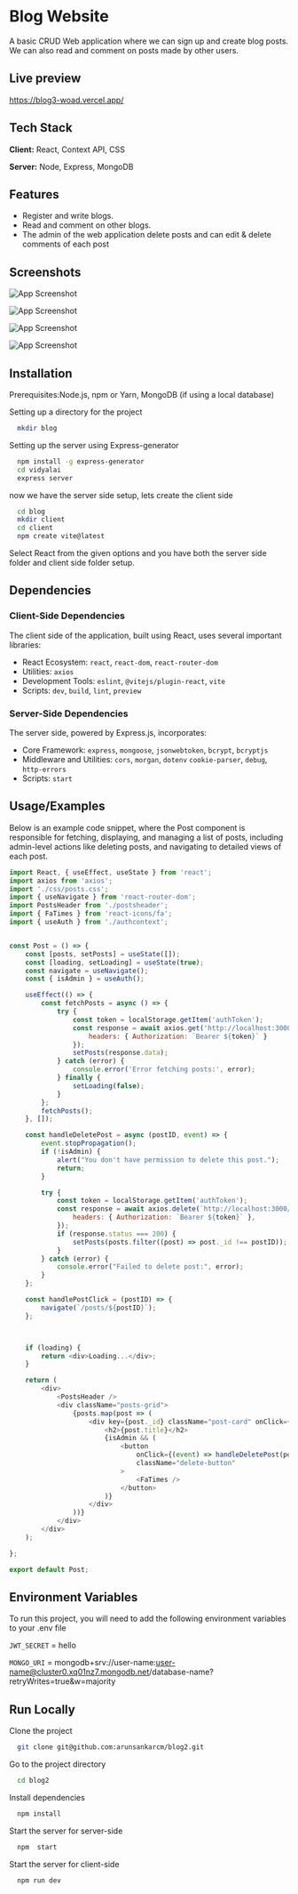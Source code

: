
# Blog Website

A basic CRUD Web application where we can sign up and create blog posts. We can also read and comment on posts made by other users. 

## Live preview
https://blog3-woad.vercel.app/

## Tech Stack

**Client:** React, Context API, CSS

**Server:** Node, Express, MongoDB


## Features

- Register and write blogs.
- Read and comment on other blogs.
- The admin of the web application delete posts and can edit & delete comments of each post


## Screenshots

![App Screenshot](https://i.ibb.co/Mf4dNgB/browse-posts.png)

![App Screenshot](https://i.ibb.co/PGH72P1/home.png)

![App Screenshot](https://i.ibb.co/mX8m9G3/login.png)

![App Screenshot](https://i.ibb.co/ys32Bcv/post.png)



## Installation

Prerequisites:Node.js, npm or Yarn, MongoDB (if using a local database)

Setting up a directory for the project 

```bash
  mkdir blog
```

Setting up the server using Express-generator 

```bash
  npm install -g express-generator
  cd vidyalai
  express server
```
now we have the server side setup, lets create the client side

```bash
  cd blog
  mkdir client
  cd client
  npm create vite@latest
```
Select React from the given options and you have both the server side folder and client side folder setup.
## Dependencies

### Client-Side Dependencies
The client side of the application, built using React, uses several important libraries:

- React Ecosystem: `react`, `react-dom`, `react-router-dom`
- Utilities: `axios`
- Development Tools:  `eslint`, `@vitejs/plugin-react`, `vite`
- Scripts: `dev`, `build`, `lint`, `preview`

### Server-Side Dependencies
The server side, powered by Express.js, incorporates:

- Core Framework: `express`, `mongoose`, `jsonwebtoken`, `bcrypt`, `bcryptjs`
- Middleware and Utilities: `cors`, `morgan`, `dotenv` `cookie-parser`, `debug`, `http-errors`
- Scripts: `start`



## Usage/Examples

Below is an example code snippet, where the Post component is responsible for fetching, displaying, and managing a list of posts, including admin-level actions like deleting posts, and navigating to detailed views of each post.

```javascript
import React, { useEffect, useState } from 'react';
import axios from 'axios';
import './css/posts.css';
import { useNavigate } from 'react-router-dom';
import PostsHeader from './postsheader';
import { FaTimes } from 'react-icons/fa';
import { useAuth } from './authcontext';


const Post = () => {
    const [posts, setPosts] = useState([]);
    const [loading, setLoading] = useState(true);
    const navigate = useNavigate();
    const { isAdmin } = useAuth();

    useEffect(() => {
        const fetchPosts = async () => {
            try {
                const token = localStorage.getItem('authToken');
                const response = await axios.get('http://localhost:3000/posts', {
                    headers: { Authorization: `Bearer ${token}` }
                });
                setPosts(response.data);
            } catch (error) {
                console.error('Error fetching posts:', error);
            } finally {
                setLoading(false);
            }
        };
        fetchPosts();
    }, []);

    const handleDeletePost = async (postID, event) => {
        event.stopPropagation();
        if (!isAdmin) {
            alert("You don't have permission to delete this post.");
            return;
        }

        try {
            const token = localStorage.getItem('authToken');
            const response = await axios.delete(`http://localhost:3000/posts/delete-post/${postID}`, {
                headers: { Authorization: `Bearer ${token}` },
            });
            if (response.status === 200) {
                setPosts(posts.filter((post) => post._id !== postID));
            }
        } catch (error) {
            console.error("Failed to delete post:", error);
        }
    };

    const handlePostClick = (postID) => {
        navigate(`/posts/${postID}`);
    };



    if (loading) {
        return <div>Loading...</div>;
    }

    return (
        <div>
            <PostsHeader />
            <div className="posts-grid">
                {posts.map(post => (
                    <div key={post._id} className="post-card" onClick={() => handlePostClick(post._id)}>
                        <h2>{post.title}</h2>
                        {isAdmin && (
                            <button
                                onClick={(event) => handleDeletePost(post._id, event)}
                                className="delete-button"
                            >
                                <FaTimes />
                            </button>
                        )}
                    </div>
                ))}
            </div>
        </div>
    );

};

export default Post;

```


## Environment Variables

To run this project, you will need to add the following environment variables to your .env file

`JWT_SECRET` = hello

`MONGO_URI` = mongodb+srv://user-name:user-name@cluster0.xq01nz7.mongodb.net/database-name?retryWrites=true&w=majority


## Run Locally

Clone the project

```bash
  git clone git@github.com:arunsankarcm/blog2.git
```

Go to the project directory

```bash
  cd blog2
```

Install dependencies

```bash
  npm install
```

Start the server for server-side

```bash
  npm  start
```

Start the server for client-side

```bash
  npm run dev  
```

